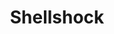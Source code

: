 ---
layout: tag-list
type: tag
title: Shellshock
slug: Shellshock
category: HTB
sidebar: false
description: >
    
---